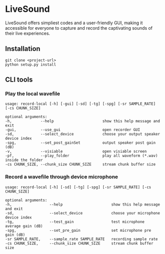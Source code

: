 # LiveSound

LiveSound offers simpliest codes and a user-friendly GUI, making it accessible for everyone to capture and record the captivating sounds of their live experiences.

## Installation

    git clone <project-url>
    python setup.py install


## CLI tools

### Play the local wavefile  

    usage: record-local [-h] [-gui] [-sd] [-tg] [-spg] [-sr SAMPLE_RATE] [-cs CHUNK_SIZE]

    optional arguments:
    -h,             --help                      show this help message and exit
    -gui,           --use_gui                   open recorder GUI
    -sd,            --select_device             choose your output speaker device index
    -spg,           --set_post_gainSet          output speaker post gain (dB)
    -v,             --visiable                  open visiable screen
    -pf,            --play_folder               play all waveform (*.wav) inside the folder
    -cs CHUNK_SIZE, --chunk_size CHUNK_SIZE     stream chunk buffer size


### Record a wavefile through device microphone

    usage: record-local [-h] [-sd] [-tg] [-spg] [-sr SAMPLE_RATE] [-cs CHUNK_SIZE]

    optional arguments:
    -h,                 --help                      show this help message and exit
    -sd,                --select_device             choose your microphone device index
    -tg,                --test_gain                 test microphone average gain (dB)
    -spg,               --set_pre_gain              set microphone pre gain (dB)
    -sr SAMPLE_RATE,    --sample_rate SAMPLE_RATE   recording sample rate
    -cs CHUNK_SIZE,     --chunk_size CHUNK_SIZE     stream chunk buffer size